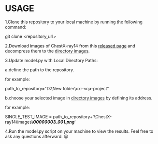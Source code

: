 # USAGE
1.Clone this repository to your local machine by running the following command:

git clone <repository_url>

2.Download images of ChestX-ray14 from this [released page](https://nihcc.app.box.com/v/ChestXray-NIHCC) and decompress them to the [directory images](https://github.com/Sinusealpha/cxr-vqa-project/tree/main/ChestX-ray14/images).

3.Update model.py with Local Directory Paths:

a.define the path to the repository.

for example:

path_to_repository="D:\\New folder\\cxr-vqa-project"

b.choose your selected image in  [directory images](https://github.com/Sinusealpha/cxr-vqa-project/tree/main/ChestX-ray14/images) by defining its address.

for example:

SINGLE_TEST_IMAGE = path_to_repository+'\\ChestX-ray14\\images\\***00000003_001.png***'

4.Run the model.py script on your machine to view the results. Feel free to ask any questions afterward. 😀



